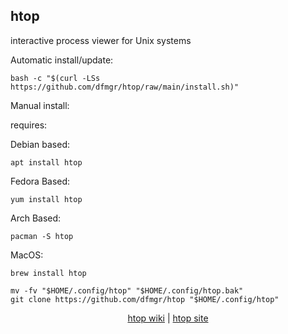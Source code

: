 ## htop  
  
interactive process viewer for Unix systems  
  
Automatic install/update:

```shell
bash -c "$(curl -LSs https://github.com/dfmgr/htop/raw/main/install.sh)"
```

Manual install:
  
requires:

Debian based:

```shell
apt install htop
```  

Fedora Based:

```shell
yum install htop
```  

Arch Based:

```shell
pacman -S htop
```  

MacOS:  

```shell
brew install htop
```
  
```shell
mv -fv "$HOME/.config/htop" "$HOME/.config/htop.bak"
git clone https://github.com/dfmgr/htop "$HOME/.config/htop"
```
  
<p align=center>
  <a href="https://wiki.archlinux.org/index.php/htop" target="_blank" rel="noopener noreferrer">htop wiki</a>  |  
  <a href="https://hisham.hm/htop" target="_blank" rel="noopener noreferrer">htop site</a>
</p>  
